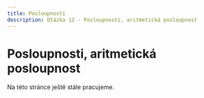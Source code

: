 ```yaml
---
title: Posloupnosti
description: Otázka 12 - Posloupnosti, aritmetická posloupnost
---
```


# Posloupnosti, aritmetická posloupnost

Na této stránce ještě stále pracujeme.
